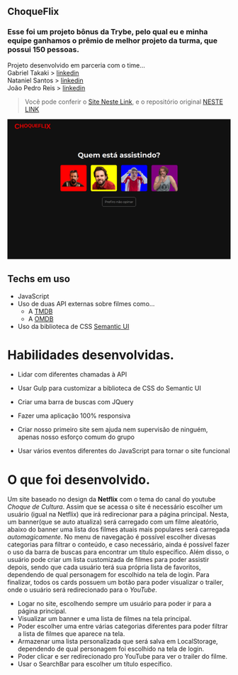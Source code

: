 ## ChoqueFlix

### Esse foi um projeto bônus da Trybe, pelo qual eu e minha equipe ganhamos o prêmio de melhor projeto da turma, que possui 150 pessoas.

Projeto desenvolvido em parceria com o time... </br>
Gabriel Takaki > [linkedin](https://www.linkedin.com/in/gabriel-felipe-takaki-99987b214/) </br>
Nataniel Santos > [linkedin](https://www.linkedin.com/in/nataniel-santos/) </br>
João Pedro Reis > [linkedin](https://www.linkedin.com/in/joaoreisjpk/)</br>

> Você pode conferir o [Site Neste Link](https://choqueflix.vercel.app/),
> e o repositório original [NESTE LINK](https://github.com/joaoreisjpk/ChoqueFlix--JS-CSS-Vanilla)

![plot](./images/choquePreview.png)

## Techs em uso <br>

 - JavaScript
 - Uso de duas API externas sobre filmes como...
   - A [TMDB](https://www.themoviedb.org/)
   - A [OMDB](https://rapidapi.com/blog/lp/omdb-api/)
 - Uso da biblioteca de CSS [Semantic UI](https://semantic-ui.com/)


# Habilidades desenvolvidas.

- Lidar com diferentes chamadas à API</br>

- Usar Gulp para customizar a biblioteca de CSS do Semantic UI </br>

- Criar uma barra de buscas com JQuery </br>

- Fazer uma aplicação 100% responsiva </br>

- Criar nosso primeiro site sem ajuda nem supervisão de ninguém, apenas nosso esforço comum do grupo </br>

- Usar vários eventos diferentes do JavaScript para tornar o site funcional </br>

# O que foi desenvolvido.

Um site baseado no design da **Netflix** com o tema do canal do youtube _Choque de Cultura_. Assim que se acessa o site é necessário escolher um usuário (igual na Netflix) que irá redirecionar para a página principal. Nesta, um banner(que se auto atualiza) será carregado com um filme aleatório, abaixo do banner uma lista dos filmes atuais mais populares será carregada _automagicamente_. No menu de navegação é possível escolher divesas categorias para filtrar o conteúdo, e caso necessário, ainda é possível fazer o uso da barra de buscas para encontrar um título específico. Além disso, o usuário pode criar um lista customizada de filmes para poder assistir depois, sendo que cada usuário terá sua própria lista de favoritos, dependendo de qual personagem for escolhido na tela de login. Para finalizar, todos os cards possuem um botão para poder visualizar o trailer, onde o usuário será redirecionado para o _YouTube_.

  - Logar no site, escolhendo sempre um usuário para poder ir para a página principal.
  - Visualizar um banner e uma lista de filmes na tela principal.
  - Poder escolher uma entre várias categorias diferentes para poder filtrar a lista de filmes que aparece na tela.
  - Armazenar uma lista personalizada que será salva em LocalStorage, dependendo de qual personagem foi escolhido na tela de login.
  - Poder clicar e ser redirecionado pro YouTube para ver o trailer do filme.
  - Usar o SearchBar para escolher um título específico.
